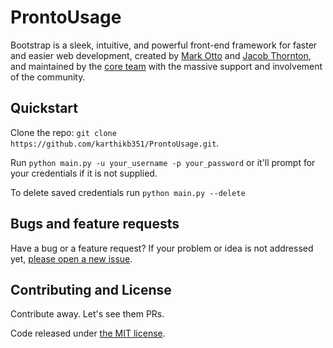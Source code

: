 # ProntoUsage

Bootstrap is a sleek, intuitive, and powerful front-end framework for faster and easier web development, created by [Mark Otto](https://twitter.com/mdo) and [Jacob Thornton](https://twitter.com/fat), and maintained by the [core team](https://github.com/twbs?tab=members) with the massive support and involvement of the community.

## Quickstart

Clone the repo: `git clone https://github.com/karthikb351/ProntoUsage.git`.

Run ```python main.py -u your_username -p your_password```
or it'll prompt for your credentials if it is not supplied.

To delete saved credentials run ```python main.py --delete```


## Bugs and feature requests

Have a bug or a feature request? If your problem or idea is not addressed yet, [please open a new issue](https://github.com/karthikb351/ProntoUsage/issues).

## Contributing and License

Contribute away. Let's see them PRs.

Code released under [the MIT license](LICENSE).
